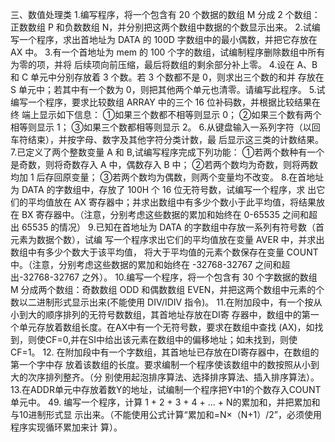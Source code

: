 三、数值处理类 
1.编写程序，将一个包含有 20 个数据的数组 M 分成 2 个数组：正数数组 P 和负数数组 N，并分别把这两个数组中数据的个数显示出来。 
2.试编写一个程序，求出首地址为 DATA 的 100D 字数组中的最小偶数，并把它存放在 AX 中。 
3.有一个首地址为 mem 的 100 个字的数组，试编制程序删除数组中所有为零的项，并将 后续项向前压缩，最后将数组的剩余部分补上零。
4.设在 A、B 和 C 单元中分别存放着 3 个数。若 3 个数都不是 0，则求出三个数的和并 存放在 S 单元中；若其中有一个数为 0，则把其他两个单元也清零。请编写此程序。 
5.试编写一个程序，要求比较数组 ARRAY 中的三个 16 位补码数，并根据比较结果在终 端上显示如下信息： ①如果三个数都不相等则显示 0； ②如果三个数有两个相等则显示 1； ③如果三个数都相等则显示 2。 
6.从键盘输入一系列字符（以回车符结束），并按字母、数字及其他字符分类计数，最 后显示这三类的计数结果。 
7.已定义了两个整数变量 A 和 B,试编写程序完成下列功能： ①若两个数种有一个是奇数，则将奇数存入 A 中，偶数存入 B 中； ②若两个数均为奇数，则将两数均加 1 后存回原变量； ③若两个数均为偶数，则两个变量均不改变。
8.在首地址为 DATA 的字数组中，存放了 100H 个 16 位无符号数，试编写一个程序，求 出它们的平均值放在 AX 寄存器中；并求出数组中有多少个数小于此平均值，将结果放在 BX 寄存器中。（注意，分别考虑这些数据的累加和始终在 0-65535 之间和超出 65535 的情况） 
9.已知在首地址为 DATA 的字数组中存放一系列有符号数（首元素为数据个数），试编 写一个程序求出它们的平均值放在变量 AVER 中，并求出数组中有多少个数大于该平均值， 将大于平均值的元素个数保存在变量 COUNT 中。（注意，分别考虑这些数据的累加和始终在 -32768-32767 之间和超出-32768-32767 之外）。 
10.编写一个程序，将一个包含有 30 个字数据的数组 M 分成两个数组：奇数数组 ODD 和偶数数组 EVEN，并把这两个数组中元素的个数以二进制形式显示出来(不能使用 DIV/IDIV 指令)。 
11.在附加段中，有一个按从小到大的顺序排列的无符号数数组，其首地址存放在DI寄 存器中，数组中的第一个单元存放着数组长度。在AX中有一个无符号数，要求在数组中查找 (AX)，如找到，则使CF=0,并在SI中给出该元素在数组中的偏移地址；如未找到，则使CF=1。 
12. 在附加段中有一个字数组，其首地址已存放在DI寄存器中，在数组的第一个字中存 放着该数组的长度。要求编制一个程序使该数组中的数按照从小到大的次序排列整齐。（分 别使用起泡排序算法、选择排序算法、插入排序算法）。 
13.在ADDR单元中存放着数Y的地址，试编制一个程序把Y中1的个数存入COUNT单元中。 49. 编写一个程序，计算 1 + 2 + 3 + 4 + … + N的累加和，并把累加和与10进制形式显 示出来。（不能使用公式计算“累加和=N×（N+1）/2”，必须使用程序实现循环累加来计
算）。
